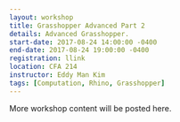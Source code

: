 ```yaml
---
layout: workshop
title: Grasshopper Advanced Part 2
details: Advanced Grasshopper.
start-date: 2017-08-24 14:00:00 -0400
end-date: 2017-08-24 19:00:00 -0400
registration: llink
location: CFA 214
instructor: Eddy Man Kim
tags: [Computation, Rhino, Grasshopper]
---
```


More workshop content will be posted here.